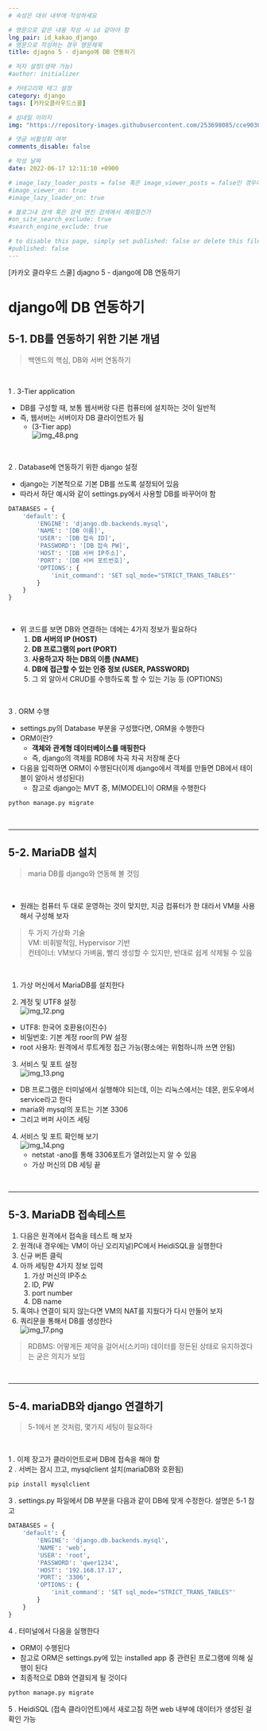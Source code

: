 ```yaml
---
# 속성은 대쉬 내부에 작성하세요

# 영문으로 같은 내용 작성 시 id 같아야 함
lng_pair: id_kakao_django
# 영문으로 작성하는 경우 영문제목
title: djagno 5 - django에 DB 연동하기

# 저자 설정(생략 가능)
#author: initializer

# 카테고리와 태그 설정
category: django
tags: [카카오클라우드스쿨]

# 섬네일 이미지
img: "https://repository-images.githubusercontent.com/253698085/cce90300-78c3-11ea-8b94-604fad2c516d"

# 댓글 비활성화 여부
comments_disable: false

# 작성 날짜
date: 2022-06-17 12:11:10 +0900

# image_lazy_loader_posts = false 혹은 image_viewer_posts = false인 경우에만 사용하세요
#image_viewer_on: true
#image_lazy_loader_on: true

# 블로그내 검색 혹은 검색 엔진 검색에서 예외할건가
#on_site_search_exclude: true
#search_engine_exclude: true

# to disable this page, simply set published: false or delete this file
#published: false
---
```


<!-- outline-start -->

[카카오 클라우드 스쿨] djagno 5 - django에 DB 연동하기

<!-- outline-end -->





# django에 DB 연동하기
## 5-1. DB를 연동하기 위한 기본 개념
> 백엔드의 핵심, DB와 서버 연동하기

<br>

1 . 3-Tier application
   * DB를 구성할 때, 보통 웹서버랑 다른 컴퓨터에 설치하는 것이 일반적
   * 즉, 웹서버는 서버이자 DB 클라이언트가 됨
     * (3-Tier app) <br> ![img_48.png](img_48.png)

<br>

2 . Database에 연동하기 위한 django 설정
   * django는 기본적으로 기본 DB를 쓰도록 설정되어 있음
   * 따라서 하단 예시와 같이 settings.py에서 사용할 DB를 바꾸어야 함

```python
DATABASES = {
    'default': {
        'ENGINE': 'django.db.backends.mysql',
        'NAME': '[DB 이름]',
        'USER': '[DB 접속 ID]',
        'PASSWORD': '[DB 접속 PW]',
        'HOST': '[DB 서버 IP주소]',
        'PORT': '[DB 서버 포트번호]',
        'OPTIONS': {
            'init_command': 'SET sql_mode="STRICT_TRANS_TABLES"'
        }
    }
}
```
<br>

* 위 코드를 보면 DB와 연결하는 데에는 4가지 정보가 필요하다
  1. **DB 서버의 IP (HOST)**
  2. **DB 프로그램의 port (PORT)**
  3. **사용하고자 하는 DB의 이름 (NAME)**
  4. **DB에 접근할 수 있는 인증 정보 (USER, PASSWORD)**
  5. 그 외 알아서 CRUD를 수행하도록 할 수 있는 기능 등 (OPTIONS)

<br>

3 . ORM 수행
* settings.py의 Database 부분을 구성했다면, ORM을 수행한다
* ORM이란?
  * **객체와 관계형 데이터베이스를 매핑한다**
  * 즉, django의 객체를 RDB에 차곡 차곡 저장해 준다
* 다음을 입력하면 ORM이 수행된다(이제 django에서 객체를 만들면 DB에서 테이블이 알아서 생성된다)
  * 참고로 django는 MVT 중, M(MODEL)이 ORM을 수행한다

```bash
python manage.py migrate
```
<br>
<hr>


## 5-2. MariaDB 설치

> maria DB를 django와 연동해 볼 것임

<br>

* 원래는 컴퓨터 두 대로 운영하는 것이 맞지만, 지금 컴퓨터가 한 대라서 VM을 사용해서 구성해 보자

> 두 가지 가상화 기술 <br>
> VM: 비휘발적임, Hypervisor 기반 <br>
> 컨테이너: VM보다 가벼움, 빨리 생성할 수 있지만, 반대로 쉽게 삭제될 수 있음 <br>

<br>

1. 가상 머신에서 MariaDB를 설치한다

2. 계정 및 UTF8 설정 <br> ![img_12.png](img_41.png)
  * UTF8: 한국어 호환용(이진수)
  * 비밀번호: 기본 계정 roor의 PW 설정
  * root 사용자: 원격에서 루트계정 접근 가능(평소에는 위험하니까 쓰면 안됨)

3. 서비스 및 포트 설정 <br> ![img_13.png](img_42.png)
  * DB 프로그램은 터미널에서 실행해야 되는데, 이는 리눅스에서는 데몬, 윈도우에서 service라고 한다
  * maria와 mysql의 포트는 기본 3306
  * 그리고 버퍼 사이즈 세팅

4. 서비스 및 포트 확인해 보기 <br> ![img_14.png](img_43.png)
   * netstat -ano를 통해 3306포트가 열려있는지 알 수 있음
   * 가상 머신의 DB 세팅 끝

<br>
<hr>

## 5-3. MariaDB 접속테스트

1. 다음은 원격에서 접속을 테스트 해 보자
2. 원격(내 경우에는 VM이 아닌 오리지널)PC에서 HeidiSQL을 실행한다
3. 신규 버튼 클릭
4. 아까 세팅한 4가지 정보 입력
   1. 가상 머신의 IP주소
   2. ID, PW
   3. port number
   4. DB name
5. 혹여나 연결이 되지 않는다면 VM의 NAT를 지웠다가 다시 만들어 보자
6. 쿼리문을 통해서 DB를 생성한다 <br> ![img_17.png](img_44.png)

> RDBMS: 어떻게든 제약을 걸어서(스키마) 데이터를 정돈된 상태로 유지하겠다는 굳은 의지가 보임

<br>
<hr>

## 5-4. mariaDB와 django 연결하기
> 5-1에서 본 것처럼, 몇가지 세팅이 필요하다

<br>

1 . 이제 장고가 클라이언트로써 DB에 접속을 해야 함 <br>
2 . 서버는 잠시 끄고, mysqlclient 설치(mariaDB와 호환됨) <br>

```bash
pip install mysqlclient
```


3 . settings.py 파일에서 DB 부분을 다음과 같이 DB에 맞게 수정한다. 설명은 5-1 참고



```python
DATABASES = {
    'default': {
        'ENGINE': 'django.db.backends.mysql',
        'NAME': 'web',
        'USER': 'root',
        'PASSWORD': 'qwer1234',
        'HOST': '192.168.17.17',
        'PORT': '3306',
        'OPTIONS': {
            'init_command': 'SET sql_mode="STRICT_TRANS_TABLES"'
        }
    }
}

```

4 . 터미널에서 다음을 실행한다
* ORM이 수행된다
* 참고로 ORM은 settings.py에 있는 installed app 중 관련된 프로그램에 의해 실행이 된다
* 최종적으로 DB와 연결되게 될 것이다


```bash
python manage.py migrate
```



5 . HeidiSQL (접속 클라이언트)에서 새로고침 하면 web 내부에 데이터가 생성된 걸 확인 가능

